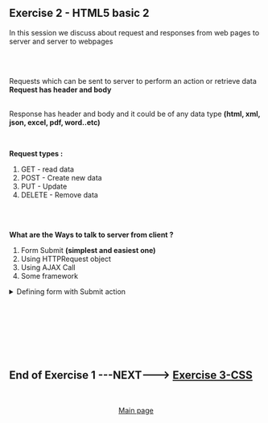 ## Exercise 2 - HTML5 basic 2

In this session we discuss about request and responses from web pages to server and server to webpages

</br></br>

Requests which can be sent to server to perform an action or retrieve data **Request has header and body**
</br></br>

Response has header and body and it could be of any data type **(html, xml, json, excel, pdf, word..etc)**

</br>

**Request types :**

1. GET - read data
2. POST - Create new data
3. PUT - Update
4. DELETE - Remove data

</br></br>

**What are the Ways to talk to server from client ?**

1. Form Submit **(simplest and easiest one)**
2. Using HTTPRequest object
3. Using AJAX Call
4. Some framework

<details>
<summary> Defining form with Submit action </summary>
</br>
</br>

```html

<html>
<head>
    <script>
    </script>
</head>
<body>
    <!-- Form with action definition-->
    <form method="get" action="https://www.gmail.com">

        <label>User Name</label>
        <input id="idUser" name="usr">

        <br><br>

        <label>Password</label>
        <input id="idPass" name="pass" type="password">

        <br><br>
        <!-- this SUBMIT button will take the values mentioend with type name for input fields-->
        <input type="submit"><br>
    </form>
</body>
</html>

```

</br></br>

testing it 

<img src="./files/ui5e_2-1.png" >
<img src="./files/ui5e_2-2.png" >
<img src="./files/ui5e_2-3.png" >

</br>
</br>
</details>

</br></br>
</br></br>
</br></br>

## End of Exercise 1 ---NEXT---> <a href="https://github.com/Octavius-Dante/Arthelais/tree/main/ex_3"> Exercise 3-CSS </a>
</br>
<p align="center"> <a href="https://github.com/Octavius-Dante/Arthelais/tree/main"> Main page </a> </p>


<!--

<details>
<summary> <b> ALL CODE CHANGES - TODAY SESSION </b> </summary>
</br>
</br>

</br>
</br>
<img src="./files/capmd12-96a.png" >
</br>
</br>
</details>

-->